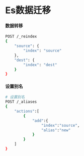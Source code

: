 # Es数据迁移

#### 数据转移

```bash
POST /_reindex
{
    "source": {
        "index": "source"
    },
    "dest": {
        "index": "dest"
    }
}
```

#### 设置别名

```bash
# 设置别名
POST /_aliases
{
    "actions":[
        {
            "add":{
                "index":"source",
                "alias":"new"
            }
        }
    ]
}
```



